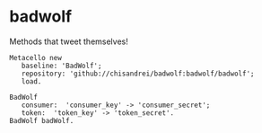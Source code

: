 # badwolf
Methods that tweet themselves!

```
Metacello new
   baseline: 'BadWolf';
   repository: 'github://chisandrei/badwolf:badwolf/badwolf';
   load.

BadWolf
   consumer:  'consumer_key' -> 'consumer_secret';
   token:  'token_key' -> 'token_secret'.
BadWolf badWolf.
```
